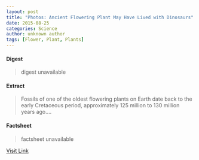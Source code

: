 ```yaml
---
layout: post
title: "Photos: Ancient Flowering Plant May Have Lived with Dinosaurs"
date: 2015-08-25
categories: Science
author: unknown author
tags: [Flower, Plant, Plants]
---
```



#### Digest
>digest unavailable

#### Extract
>Fossils of one of the oldest flowering plants on Earth date back to the early Cretaceous period, approximately 125 million to 130 million years ago....

#### Factsheet
>factsheet unavailable

[Visit Link](http://www.livescience.com/51898-ancient-flowering-plant-photos.html)


